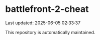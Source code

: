 # battlefront-2-cheat

Last updated: 2025-06-05 02:33:37

This repository is automatically maintained.
